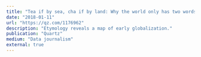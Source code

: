 ```yaml
---
title: "Tea if by sea, cha if by land: Why the world only has two words for tea\n"
date: "2018-01-11"
url: "https://qz.com/1176962"
description: "Etymology reveals a map of early globalization."
publication: "Quartz"
medium: "Data journalism"
external: true
---
```


